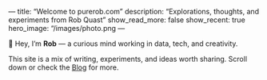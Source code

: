 —
title: “Welcome to purerob.com”
description: “Explorations, thoughts, and experiments from Rob Quast”
show_read_more: false
show_recent: true
hero_image: “/images/photo.png
—

👋 Hey, I’m **Rob** — a curious mind working in data, tech, and creativity.

This site is a mix of writing, experiments, and ideas worth sharing. Scroll down or check the [Blog](/posts) for more.